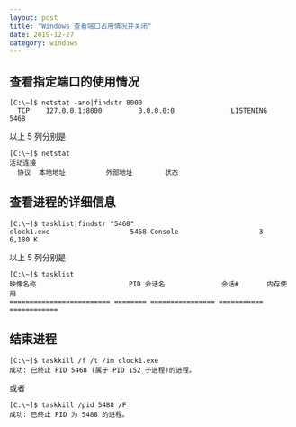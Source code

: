 ```yaml
---
layout: post
title: "Windows 查看端口占用情况并关闭"
date: 2019-12-27
category: windows
---
```


## 查看指定端口的使用情况

```text
[C:\~]$ netstat -ano|findstr 8000
  TCP    127.0.0.1:8000         0.0.0.0:0              LISTENING       5468
```

以上 5 列分别是

```text
[C:\~]$ netstat
活动连接
  协议  本地地址          外部地址        状态
```

## 查看进程的详细信息

```text
[C:\~]$ tasklist|findstr "5468"
clock1.exe                    5468 Console                    3      6,180 K
```

以上 5 列分别是

```text
[C:\~]$ tasklist
映像名称                       PID 会话名              会话#       内存使用 
========================= ======== ================ =========== ============
```


## 结束进程

```text
[C:\~]$ taskkill /f /t /im clock1.exe
成功: 已终止 PID 5468 (属于 PID 152 子进程)的进程。
```

或者

```text
[C:\~]$ taskkill /pid 5488 /F
成功: 已终止 PID 为 5488 的进程。
```